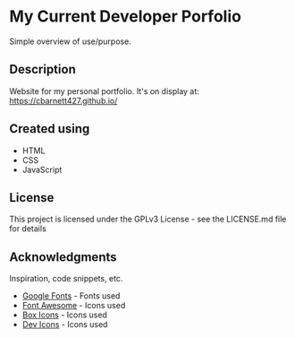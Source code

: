 # My Current Developer Porfolio

Simple overview of use/purpose.

## Description

Website for my personal portfolio. It's on display at: https://cbarnett427.github.io/

## Created using
- HTML
- CSS
- JavaScript

## License

This project is licensed under the GPLv3 License - see the LICENSE.md file for details

## Acknowledgments

Inspiration, code snippets, etc.
* [Google Fonts](https://fonts.google.com/) - Fonts used
* [Font Awesome](https://fontawesome.com/?from=io/) - Icons used
* [Box Icons](https://boxicons.com/) - Icons used
* [Dev Icons](https://devicon.dev/) - Icons used
